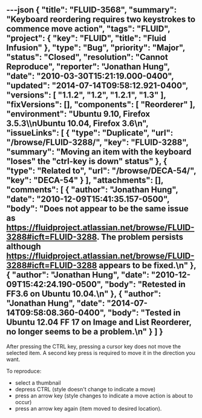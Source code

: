 ---json
{
  "title": "FLUID-3568",
  "summary": "Keyboard reordering requires two keystrokes to commence move action",
  "tags": "FLUID",
  "project": {
    "key": "FLUID",
    "title": "Fluid Infusion"
  },
  "type": "Bug",
  "priority": "Major",
  "status": "Closed",
  "resolution": "Cannot Reproduce",
  "reporter": "Jonathan Hung",
  "date": "2010-03-30T15:21:19.000-0400",
  "updated": "2014-07-14T09:58:12.921-0400",
  "versions": [
    "1.1.2",
    "1.2",
    "1.2.1",
    "1.3"
  ],
  "fixVersions": [],
  "components": [
    "Reorderer"
  ],
  "environment": "Ubuntu 9.10, Firefox 3.5.3\\\nUbuntu 10.04, Firefox 3.6\n",
  "issueLinks": [
    {
      "type": "Duplicate",
      "url": "/browse/FLUID-3288/",
      "key": "FLUID-3288",
      "summary": "Moving an item with the keyboard \"loses\" the \"ctrl-key is down\" status"
    },
    {
      "type": "Related to",
      "url": "/browse/DECA-54/",
      "key": "DECA-54"
    }
  ],
  "attachments": [],
  "comments": [
    {
      "author": "Jonathan Hung",
      "date": "2010-12-09T15:41:35.157-0500",
      "body": "Does not appear to be the same issue as <https://fluidproject.atlassian.net/browse/FLUID-3288#icft=FLUID-3288>. The problem persists although <https://fluidproject.atlassian.net/browse/FLUID-3288#icft=FLUID-3288> appears to be fixed.\n"
    },
    {
      "author": "Jonathan Hung",
      "date": "2010-12-09T15:42:24.190-0500",
      "body": "Retested in FF3.6 on Ubuntu 10.04.\n"
    },
    {
      "author": "Jonathan Hung",
      "date": "2014-07-14T09:58:08.360-0400",
      "body": "Tested in Ubuntu 12.04 FF 17 on Image and List Reorderer, no longer seems to be a problem.\n"
    }
  ]
}
---
After pressing the CTRL key, pressing a cursor key does not move the selected item. A second key press is required to move it in the direction you want.

To reproduce:

* select a thumbnail
* depress CTRL (style doesn't change to indicate a move)
* press an arrow key (style changes to indicate a move action is about to occur)
* press an arrow key again (item moved to desired location).

        